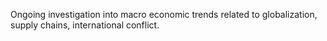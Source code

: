 Ongoing investigation into macro economic trends related to globalization, supply chains, international conflict.
